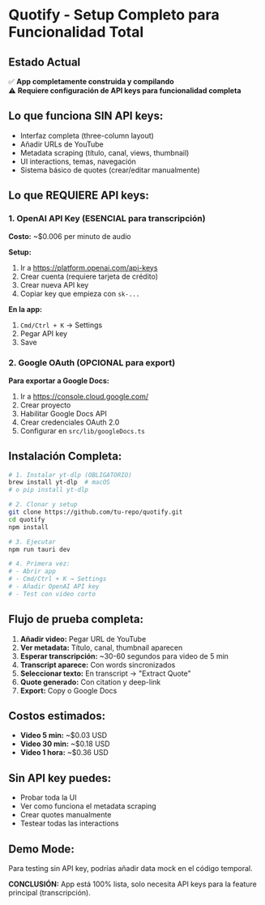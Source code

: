 # Quotify - Setup Completo para Funcionalidad Total

## Estado Actual
✅ **App completamente construida y compilando**  
⚠️ **Requiere configuración de API keys para funcionalidad completa**

## Lo que funciona SIN API keys:
- Interfaz completa (three-column layout)
- Añadir URLs de YouTube
- Metadata scraping (título, canal, views, thumbnail)
- UI interactions, temas, navegación
- Sistema básico de quotes (crear/editar manualmente)

## Lo que REQUIERE API keys:

### 1. OpenAI API Key (ESENCIAL para transcripción)
**Costo:** ~$0.006 per minuto de audio

**Setup:**
1. Ir a https://platform.openai.com/api-keys
2. Crear cuenta (requiere tarjeta de crédito)
3. Crear nueva API key
4. Copiar key que empieza con `sk-...`

**En la app:**
1. `Cmd/Ctrl + K` → Settings
2. Pegar API key
3. Save

### 2. Google OAuth (OPCIONAL para export)
**Para exportar a Google Docs:**
1. Ir a https://console.cloud.google.com/
2. Crear proyecto
3. Habilitar Google Docs API
4. Crear credenciales OAuth 2.0
5. Configurar en `src/lib/googleDocs.ts`

## Instalación Completa:

```bash
# 1. Instalar yt-dlp (OBLIGATORIO)
brew install yt-dlp  # macOS
# o pip install yt-dlp

# 2. Clonar y setup
git clone https://github.com/tu-repo/quotify.git
cd quotify
npm install

# 3. Ejecutar
npm run tauri dev

# 4. Primera vez:
# - Abrir app
# - Cmd/Ctrl + K → Settings
# - Añadir OpenAI API key
# - Test con video corto
```

## Flujo de prueba completa:

1. **Añadir video:** Pegar URL de YouTube
2. **Ver metadata:** Título, canal, thumbnail aparecen
3. **Esperar transcripción:** ~30-60 segundos para video de 5 min
4. **Transcript aparece:** Con words sincronizados
5. **Seleccionar texto:** En transcript → "Extract Quote"
6. **Quote generado:** Con citation y deep-link
7. **Export:** Copy o Google Docs

## Costos estimados:
- **Video 5 min:** ~$0.03 USD
- **Video 30 min:** ~$0.18 USD  
- **Video 1 hora:** ~$0.36 USD

## Sin API key puedes:
- Probar toda la UI
- Ver como funciona el metadata scraping
- Crear quotes manualmente
- Testear todas las interactions

## Demo Mode:
Para testing sin API key, podrías añadir data mock en el código temporal.

**CONCLUSIÓN:** App está 100% lista, solo necesita API keys para la feature principal (transcripción).